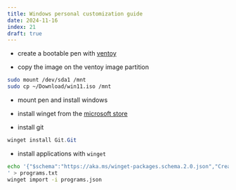 ```yaml
---
title: Windows personal customization guide
date: 2024-11-16
index: 21
draft: true
---
```



- create a bootable pen with [ventoy](https://www.ventoy.net/en/index.html)

- copy the image on the ventoy image partition

```bash
sudo mount /dev/sda1 /mnt
sudo cp ~/Download/win11.iso /mnt
```

- mount pen and install windows

- install winget from the [microsoft store](https://apps.microsoft.com/detail/9nblggh4nns1?hl=en-us&gl=IT)

- install git

```powershell
winget install Git.Git
```

- install applications with `winget`

```bash
echo '{"$schema":"https://aka.ms/winget-packages.schema.2.0.json","CreationDate":"2024-06-18T21:47:02.054-00:00","Sources":[{"Packages":[{"PackageIdentifier":"Discord.Discord"},{"PackageIdentifier":"Git.Git"},{"PackageIdentifier":"Microsoft.Edge"},{"PackageIdentifier":"Microsoft.EdgeWebView2Runtime"},{"PackageIdentifier":"Microsoft.AppInstaller"},{"PackageIdentifier":"Microsoft.UI.Xaml.2.7"},{"PackageIdentifier":"Microsoft.UI.Xaml.2.8"},{"PackageIdentifier":"Microsoft.VCLibs.Desktop.14"},{"PackageIdentifier":"Microsoft.DevHome"},{"PackageIdentifier":"Microsoft.WindowsTerminal"},{"PackageIdentifier":"Mozilla.Firefox"},{"PackageIdentifier":"Mozilla.Thunderbird"},{"PackageIdentifier":"Microsoft.OneDrive"},{"PackageIdentifier":"Spotify.Spotify"},{"PackageIdentifier":"Valve.Steam"},{"PackageIdentifier":"Ubisoft.Connect"},{"PackageIdentifier":"vim.vim"},{"PackageIdentifier":"Obsidian.Obsidian"},{"PackageIdentifier":"GitHub.cli"},{"PackageIdentifier":"Microsoft.VCRedist.2015+.x86"},{"PackageIdentifier":"Telegram.TelegramDesktop"},{"PackageIdentifier":"Nvidia.GeForceExperience"},{"PackageIdentifier":"Nvidia.PhysX"},{"PackageIdentifier":"Nextcloud.NextcloudDesktop"},{"PackageIdentifier":"Microsoft.PowerShell"},{"PackageIdentifier":"Microsoft.VCRedist.2012.x64"},{"PackageIdentifier":"Microsoft.VCRedist.2015+.x64"}],"SourceDetails":{"Argument":"https://cdn.winget.microsoft.com/cache","Identifier":"Microsoft.Winget.Source_8wekyb3d8bbwe","Name":"winget","Type":"Microsoft.PreIndexed.Package"}}],"WinGetVersion":"1.7.11261"}
' > programs.txt
winget import -i programs.json
```
